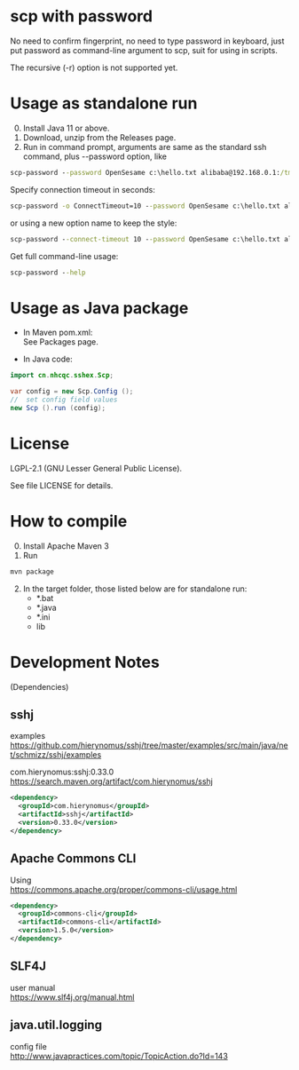 scp with password
=================================
No need to confirm fingerprint,
no need to type password in keyboard,
just put password as command-line argument to scp,
suit for using in scripts.

The recursive (-r) option is not supported yet.

Usage as standalone run
=======================
0. Install Java 11 or above.
1. Download, unzip from the Releases page.
2. Run in command prompt, arguments are same as the standard ssh command, plus --password option, like
```bat
scp-password --password OpenSesame c:\hello.txt alibaba@192.168.0.1:/tmp
```

Specify connection timeout in seconds:
```bat
scp-password -o ConnectTimeout=10 --password OpenSesame c:\hello.txt alibaba@192.168.0.1:/tmp
```
or using a new option name to keep the style:
```bat
scp-password --connect-timeout 10 --password OpenSesame c:\hello.txt alibaba@192.168.0.1:/tmp
```

Get full command-line usage:
```bat
scp-password --help
```


Usage as Java package
=====================
+ In Maven pom.xml:  
See Packages page.

+ In Java code:
```java
import cn.nhcqc.sshex.Scp;

var config = new Scp.Config ();
//  set config field values
new Scp ().run (config);
```


License
==============
LGPL-2.1 (GNU Lesser General Public License).

See file LICENSE for details.


How to compile
==============
0. Install Apache Maven 3
1. Run
```bat
mvn package
```
2. In the target folder, those listed below are for standalone run:
   + *.bat
   + *.java
   + *.ini
   + lib


Development Notes
=================
(Dependencies)

sshj
----
examples  
https://github.com/hierynomus/sshj/tree/master/examples/src/main/java/net/schmizz/sshj/examples

com.hierynomus:sshj:0.33.0  
https://search.maven.org/artifact/com.hierynomus/sshj

```xml
<dependency>
  <groupId>com.hierynomus</groupId>
  <artifactId>sshj</artifactId>
  <version>0.33.0</version>
</dependency>
```

Apache Commons CLI
------------------
Using  
https://commons.apache.org/proper/commons-cli/usage.html

```xml
<dependency>
  <groupId>commons-cli</groupId>
  <artifactId>commons-cli</artifactId>
  <version>1.5.0</version>
</dependency>
```

SLF4J
-----
user manual  
https://www.slf4j.org/manual.html

java.util.logging
-----------------
config file  
http://www.javapractices.com/topic/TopicAction.do?Id=143
